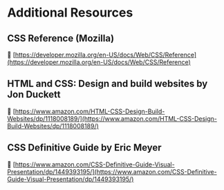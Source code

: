 # Additional Resources

## CSS Reference (Mozilla)

🔗 [https://developer.mozilla.org/en-US/docs/Web/CSS/Reference](https://developer.mozilla.org/en-US/docs/Web/CSS/Reference)

## HTML and CSS: Design and build websites by Jon Duckett

🔗 [https://www.amazon.com/HTML-CSS-Design-Build-Websites/dp/1118008189/](https://www.amazon.com/HTML-CSS-Design-Build-Websites/dp/1118008189/)

## CSS Definitive Guide  by Eric Meyer

🔗 [https://www.amazon.com/CSS-Definitive-Guide-Visual-Presentation/dp/1449393195/](https://www.amazon.com/CSS-Definitive-Guide-Visual-Presentation/dp/1449393195/)
